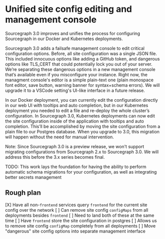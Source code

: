 # Unified site config editing and management console

Sourcegraph 3.0 improves and unifies the process for configuring Sourcegraph in our Docker and Kubernetes deployments. 

Sourcegraph 3.0 adds a failsafe management console to edit critical configuration options. Before, all site configuration was a single JSON file. This included innocuous options like adding a GitHub token, and dangerous options like TLS_CERT that could potentially lock you out of your server. We’re separating these dangerous options in a new management console that’s available even if you misconfigure your instance. Right now, the managment console's editor is a simple plain-text one (plain monospace font editor, save button, warning banner for syntax+schema errors). We will upgrade it to a VSCode setting's UI-like interface in a future release. 

In our Docker deployment, you can currently edit the configuration directly in our web UI with tooltips and auto completion, but in our Kubernetes deployment you needed to edit a file and re-deploy the whole cluster’s configuration. In Sourcegraph 3.0, Kubernetes deployments can now edit the site configuration inside of the application with tooltips and auto completion. This’ll be accomplished by moving the site configuration from a plain file to our Postgres database. When you upgrade to 3.0, this migration will happen without the need for manual intervention. 

Note: Since Sourcegraph 3.0 is a preview release, we won't support migrating configurations from Sourcegraph 2.x to Sourcegraph 3.0. We will address this before the 3.x series becomes final. 

TODO: This work lays the foundation for having the ability to perform automatic schema migrations for your configuration, as well as integrating better secrets management 


## Rough plan

[X] Have all non-`frontend` services query `frontend` for the current site config over the network
  [ ] Can remove site config `configMaps` from all deployments besides `frontend`
[ ] Need to land both of these at the same time 
  [ ] Have `frontend` store the site configuration in postgres
    [ ] Allows us to remove site config `configMap` completely from all deployments
  [ ] Move "dangerous" site config options into separate management interface
  
<!--

Site config keys that should be ONLY visible and editable in the mgmt console:
- log
- appURL
- tls.letsencrypt
- tlsCert
- tlsKey
- httpToHttpsRedirect
- httpStrictTransportSecurity
- useJaeger
- lightstepAccessToken
- lightstepProject
- htmlHeadTop
- htmlHeadBottom
- htmlBodyTop
- htmlBodyBottom
- licenseKey
- auth.providers [auth.provider will be removed]
- auth.allowSignup
- MAYBE: auth.accessTokens [auth.disableAccessTokens will be removed]
- auth.public
[auth.openIDConnect, auth.saml, auth.userIdentityHTTPHeader are deprecated and will be removed]
- update.channel


Other notes:

Site config updating is clunky (Nov 5 release)
K8s deployment can’t edit site config from UI
Critical site config that can break the app (e.g. app url, authentication, tls config, etc.) stored elsewhere. Non critical site config is editable in UI (both k8s deploy and Server).
Solves: secrets in site config are sketchy by storing info in db to give us ability to control access

-->
